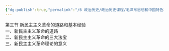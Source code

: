 ```yaml
---
{"dg-publish":true,"permalink":"/6 政治历史/政治历史课程/毛泽东思想和中国特色社会主义理论体系概论/20201019第三节/","title":"20201019第三节"}
---
```



第三节 新民主主义革命的道路和基本经验  
一、新民主主义革命的道路  
二、新民主主义革命的三大法宝  
三、新民主主义革命理论的意义